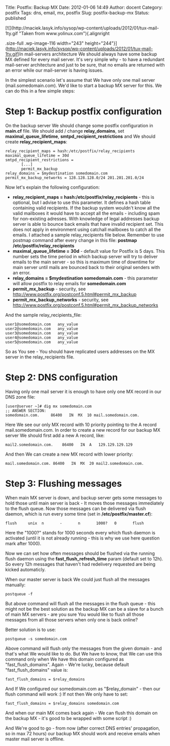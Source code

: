 Title: Postfix: Backup MX
Date: 2012-01-06 14:49
Author: docent
Category: postfix
Tags: dns, email, mx, postfix
Slug: postfix-backup-mx
Status: published

<!--:en-->[![](http://maciek.lasyk.info/sysop/wp-content/uploads/2012/01/tux-mail-1ty.gif "Taken from www.yolinux.com"){.alignright
.size-full .wp-image-116 width="243"
height="244"}](http://maciek.lasyk.info/sysop/wp-content/uploads/2012/01/tux-mail-1ty.gif)In
mail-servers architecture We should always have some backup MX defined
for every mail server. It's very simple why - to have a redundant
mail-server architecture and just to be sure, that no emails are
returned with an error while our mail-server is having issues.

In the simplest scenario let's assume that We have only one mail server
(mail.somedomain.com). We'd like to start a backup MX server for this.
We can do this in a few simple steps:

Step 1: Backup postfix configuration
====================================

On the backup server We should change some postfix configuration in
**main.cf** file. We should add / change **relay\_domains**, set
**maximal\_queue\_lifetime**, **smtpd\_recipient\_restrictions** and We
should create **relay\_recipient\_maps**:

    relay_recipient_maps = hash:/etc/postfix/relay_recipients
    maximal_queue_lifetime = 30d
    smtpd_recipient_restrictions =
           [...]
           permit_mx_backup
    relay_domains = $mydestination somedomain.com
    permit_mx_backup_networks = 128.128.128.0/24 201.201.201.0/24

Now let's explain the following configuration:

-   **relay\_recipient\_maps = hash:/etc/postfix/relay\_recipients** -
    this is optional, but I advise to use this parameter. It defines a
    hash table containing valid recipients. If the backup system
    wouldn't know all the valid mailboxes it would have to accept all
    the emails - including spam for non-existing adresses. With
    knowledge of legal addresses backup server is able to bounce back
    emails that have invalid recipient set. This does not apply in
    environment using catchall mailboxes to catch all the emails. I
    attached a sample relay\_recipients file below. Remember to use
    postmap command after every change in this file: **postmap
    /etc/postfix/relay\_recipients**
-   **maximal\_queue\_lifetime = 30d** - default value for Postfix is
    5 days. This number sets the time period in which backup server will
    try to deliver emails to the main server - so this is maximum time
    of downtime for main server until mails are bounced back to their
    original senders with an error.
-   **relay\_domains = \$mydestination somedomain.com** - this parameter
    will allow postfix to relay emails for **somedomain.com**
-   **permit\_mx\_backup** - security, see
    <http://www.postfix.org/postconf.5.html#permit_mx_backup>
-   **permit\_mx\_backup\_networks** - security, see
    <http://www.postfix.org/postconf.5.html#permit_mx_backup_networks>

And the sample relay\_recipients\_file:

    user1@somedomain.com   any_value
    user2@somedomain.com   any_value
    user3@somedomain.com   any_value
    user4@somedomain.com   any_value
    user5@somedomain.com   any_value

So as You see - You should have replicated users addresses on the MX
server in the relay\_recipients file.

Step 2: DNS configuration
=========================

Having only one mail server it is enough to have only one MX record in
our DNS zone file:

    [user@server ~]# dig mx somedomain.com
    ;; ANSWER SECTION:
    somedomain.com.     86400   IN  MX  10 mail.somedomain.com.

Here We see our only MX record with 10 priority pointing to the A record
mail.somedomain.com. In order to create a new record for our backup MX
server We should first add a new A record, like:

    mail2.somedomain.com.    86400   IN  A   129.129.129.129

And then We can create a new MX record with lower priority:

    mail.somedomain.com. 86400   IN  MX  20 mail2.somedomain.com.

Step 3: Flushing messages
=========================

When main MX server is down, and backup server gets some messages to
hold those until main server is back - It moves those messages
immediately to the flush queue. Now those messages can be delivered via
flush daemon, which is run every some time (set in
**/etc/postfix/master.cf**):

    flush     unix  n       -       n       1000?   0       flush

Here the "1000?" stands for 1000 seconds every which flush daemon is
activated (until it is not already running - this is why we use here
question mark after 1000).

Now we can set how often messages should be flushed via the running
flush daemon using the **fast\_flush\_refresh\_time** param (default set
to 12h). So every 12h messages that haven't had redelivery requested are
being kicked automaticly.

When our master server is back We could just flush all the messages
manually:

    postqueue -f

But above command will flush all the messages in the flush queue - this
might not be the best solution as the backup MX can be a slave for a
bunch of main MX servers - are you sure You would like to flush all
those messages from all those servers when only one is back online?

Better solution is to use:

    postqueue -s somedomain.com

Above command will flush only the messages from the given domain - and
that's what We would like to do. But We have to know, that We can use
this command only when We have this domain configured as
"fast\_flush\_domains". Again - We're lucky, because default
"fast\_flush\_domains" value is:

    fast_flush_domains = $relay_domains

And If We configured our somedomain.com as "\$relay\_domain" - then our
flush command will work :) If not then We only have to set:

    fast_flush_domains = $relay_domains somedomain.com

And when our main MX comes back again - We can flush this domain on the
backup MX - it's good to be wrapped with some script :)

And We're good to go - from now (after correct DNS entries' propagation,
so in max 72 hours) our backup MX should work and receive emails when
master mail server is offline.<!--:-->
